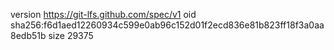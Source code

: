 version https://git-lfs.github.com/spec/v1
oid sha256:f6d1aed12260934c599e0ab96c152d01f2ecd836e81b823ff18f3a0aa8edb51b
size 29375
